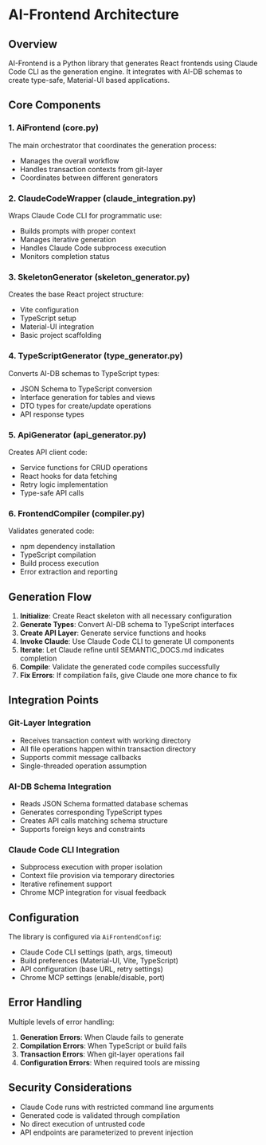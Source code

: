 # AI-Frontend Architecture

## Overview

AI-Frontend is a Python library that generates React frontends using Claude Code CLI as the generation engine. It integrates with AI-DB schemas to create type-safe, Material-UI based applications.

## Core Components

### 1. AiFrontend (core.py)
The main orchestrator that coordinates the generation process:
- Manages the overall workflow
- Handles transaction contexts from git-layer
- Coordinates between different generators

### 2. ClaudeCodeWrapper (claude_integration.py)
Wraps Claude Code CLI for programmatic use:
- Builds prompts with proper context
- Manages iterative generation
- Handles Claude Code subprocess execution
- Monitors completion status

### 3. SkeletonGenerator (skeleton_generator.py)
Creates the base React project structure:
- Vite configuration
- TypeScript setup
- Material-UI integration
- Basic project scaffolding

### 4. TypeScriptGenerator (type_generator.py)
Converts AI-DB schemas to TypeScript types:
- JSON Schema to TypeScript conversion
- Interface generation for tables and views
- DTO types for create/update operations
- API response types

### 5. ApiGenerator (api_generator.py)
Creates API client code:
- Service functions for CRUD operations
- React hooks for data fetching
- Retry logic implementation
- Type-safe API calls

### 6. FrontendCompiler (compiler.py)
Validates generated code:
- npm dependency installation
- TypeScript compilation
- Build process execution
- Error extraction and reporting

## Generation Flow

1. **Initialize**: Create React skeleton with all necessary configuration
2. **Generate Types**: Convert AI-DB schema to TypeScript interfaces
3. **Create API Layer**: Generate service functions and hooks
4. **Invoke Claude**: Use Claude Code CLI to generate UI components
5. **Iterate**: Let Claude refine until SEMANTIC_DOCS.md indicates completion
6. **Compile**: Validate the generated code compiles successfully
7. **Fix Errors**: If compilation fails, give Claude one more chance to fix

## Integration Points

### Git-Layer Integration
- Receives transaction context with working directory
- All file operations happen within transaction directory
- Supports commit message callbacks
- Single-threaded operation assumption

### AI-DB Schema Integration
- Reads JSON Schema formatted database schemas
- Generates corresponding TypeScript types
- Creates API calls matching schema structure
- Supports foreign keys and constraints

### Claude Code CLI Integration
- Subprocess execution with proper isolation
- Context file provision via temporary directories
- Iterative refinement support
- Chrome MCP integration for visual feedback

## Configuration

The library is configured via `AiFrontendConfig`:
- Claude Code CLI settings (path, args, timeout)
- Build preferences (Material-UI, Vite, TypeScript)
- API configuration (base URL, retry settings)
- Chrome MCP settings (enable/disable, port)

## Error Handling

Multiple levels of error handling:
1. **Generation Errors**: When Claude fails to generate
2. **Compilation Errors**: When TypeScript or build fails
3. **Transaction Errors**: When git-layer operations fail
4. **Configuration Errors**: When required tools are missing

## Security Considerations

- Claude Code runs with restricted command line arguments
- Generated code is validated through compilation
- No direct execution of untrusted code
- API endpoints are parameterized to prevent injection